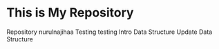 # This is My Repository
Repository nurulnajihaa
Testing testing
Intro Data Structure
Update Data Structure
